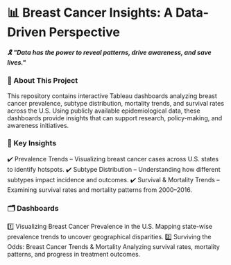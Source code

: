 # 📊 Breast Cancer Insights: A Data-Driven Perspective

##### *🎗️ "Data has the power to reveal patterns, drive awareness, and save lives."*

### 🔬 About This Project
This repository contains interactive Tableau dashboards analyzing breast cancer prevalence, subtype distribution, mortality trends, and survival rates across the U.S. Using publicly available epidemiological data, these dashboards provide insights that can support research, policy-making, and awareness initiatives.

### 📌 Key Insights
✔️ Prevalence Trends – Visualizing breast cancer cases across U.S. states to identify hotspots.
✔️ Subtype Distribution – Understanding how different subtypes impact incidence and outcomes.
✔️ Survival & Mortality Trends – Examining survival rates and mortality patterns from 2000–2016.

### 🗂️ Dashboards
1️⃣ Visualizing Breast Cancer Prevalence in the U.S.
Mapping state-wise prevalence trends to uncover geographical disparities.
2️⃣ Surviving the Odds: Breast Cancer Trends & Mortality
Analyzing survival rates, mortality patterns, and progress in treatment outcomes.
